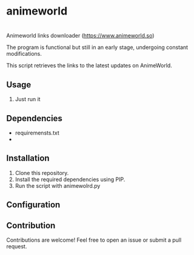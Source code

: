 # animeworld
#
Animeworld links downloader (https://www.animeworld.so)

The program is functional but still in an early stage, undergoing constant modifications.

This script retrieves the links to the latest updates on AnimeWorld.

## Usage

1. Just run it

## Dependencies

- requiremensts.txt
- 
## Installation

1. Clone this repository.
2. Install the required dependencies using PIP.
3. Run the script with animewolrd.py

## Configuration


## Contribution

Contributions are welcome! Feel free to open an issue or submit a pull request.
